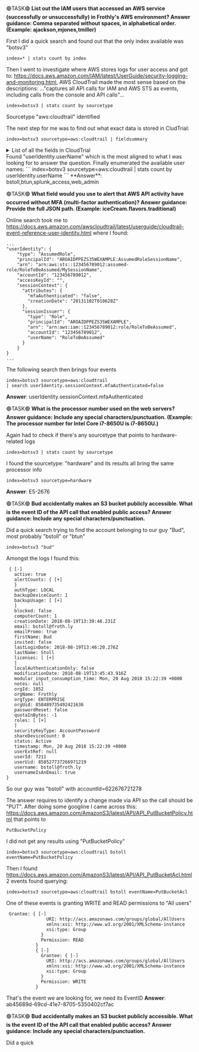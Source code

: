 🟢TASK🟢 **List out the IAM users that accessed an AWS service (successfully or unsuccessfully) in Frothly's AWS environment? Answer guidance: Comma separated without spaces, in alphabetical order. (Example: ajackson,mjones,tmiller)**  

First I did a quick search and found out that the only index available was "botsv3"
```
index=* | stats count by index
```
Then I went to investigate where AWS stores logs for user access and got to: https://docs.aws.amazon.com/IAM/latest/UserGuide/security-logging-and-monitoring.html, AWS CloudTrail made the most sense based on the descriptions: ..."captures all API calls for IAM and AWS STS as events, including calls from the console and API calls"...
```
index=botsv3 | stats count by sourcetype
```
Sourcetype "aws:cloudtrail" identified

The next step for me was to find out what exact data is stored in CludTrial:
```
index=botsv3 sourcetype=aws:cloudtrail | fieldsummary
```
<details>
  <summary>List of all the fields in CloudTrial</summary>
  | First Header  | Second Header |
| --- | --- |
| AssumeRole  | AuthorizeSecurityGroupIngress  |
| ConsoleLogin  | CreateAccessKey  |




CreateDefaultVpc
CreateLogStream
CreateTags
CreateUser
Decrypt
DeleteAccessKey
DeleteAlarms
DeregisterTargets
DescribeAccountAttributes
DescribeAddresses
DescribeAlarms
DescribeAutoScalingGroups
DescribeAvailabilityZones
DescribeClusterParameterGroups
DescribeClusterSecurityGroups
DescribeClusterSnapshots
DescribeClusterSubnetGroups
DescribeClusters
DescribeConfigRuleEvaluationStatus
DescribeConfigRules
DescribeDBInstances
DescribeDBSecurityGroups
DescribeDBSnapshotAttributes
DescribeDBSnapshots
DescribeDBSubnetGroups
DescribeEventSubscriptions
DescribeHosts
DescribeIdFormat
DescribeImages
DescribeInstanceAttribute
DescribeInstanceCreditSpecifications
DescribeInstanceStatus
DescribeInstances
DescribeKeyPairs
DescribeLaunchConfigurations
DescribeLaunchTemplateVersions
DescribeLaunchTemplates
DescribeLifecycleHooks
DescribeListeners
DescribeLoadBalancerAttributes
DescribeLoadBalancers
DescribeNetworkAcls
DescribeNetworkInterfaces
DescribePlacementGroups
DescribePolicies
DescribeReservedInstances
DescribeRouteTables
DescribeScalingActivities
DescribeSecurityGroups
DescribeSnapshots
DescribeStaleSecurityGroups
DescribeSubnets
DescribeTags
DescribeTargetGroupAttributes
DescribeTargetGroups
DescribeTargetHealth
DescribeTrails
DescribeVolumeStatus
DescribeVolumes
DescribeVolumesModifications
DescribeVpcs
GetAccountPasswordPolicy
GetAccountSummary
GetBucketAcl
GetBucketCors
GetBucketEncryption
GetBucketLifecycle
GetBucketLocation
GetBucketLogging
GetBucketNotification
GetBucketPolicy
GetBucketReplication
GetBucketRequestPayment
GetBucketTagging
GetBucketVersioning
GetBucketWebsite
GetCallerIdentity
GetComplianceDetailsByConfigRule
GetComplianceSummaryByConfigRule
GetConsoleOutput
GetConsoleScreenshot
GetSessionToken
GetUser
ListAccessKeys
ListAccountAliases
ListAssessmentRuns
ListAttachedUserPolicies
ListBuckets
ListCertificates
ListDistributions
ListFindings
ListFunctions20150331
ListGroups
ListInstanceProfiles
ListSSHPublicKeys
ListServiceSpecificCredentials
ListTagsForResource
ListUsers
PutBucketAcl
PutEvaluations
PutMetricAlarm
PutScalingPolicy
RegisterTargets
RevokeSecurityGroupIngress
RunInstances
StartAssessmentRun
TerminateInstances
UpdateAccessKey
UpdateSecurityGroupRuleDescriptionsIngress
</details>
Found "userIdentity.userName" which is the most aligned to what I was looking for to answer the question.
Finally enumerated the available user names:
```
index=botsv3 sourcetype=aws:cloudtrail | stats count by userIdentity.userName
```
**Answer**: bstoll,btun,splunk_access,web_admin

🟢TASK🟢 **What field would you use to alert that AWS API activity have occurred without MFA (multi-factor authentication)? Answer guidance: Provide the full JSON path. (Example: iceCream.flavors.traditional)**  

Online search took me to https://docs.aws.amazon.com/awscloudtrail/latest/userguide/cloudtrail-event-reference-user-identity.html where I found:
```
...
"userIdentity": {
    "type": "AssumedRole",
    "principalId": "AROAIDPPEZS35WEXAMPLE:AssumedRoleSessionName",
    "arn": "arn:aws:sts::123456789012:assumed-role/RoleToBeAssumed/MySessionName",
    "accountId": "123456789012",
    "accessKeyId": "",
    "sessionContext": {
      "attributes": {
        "mfaAuthenticated": "false",
        "creationDate": "20131102T010628Z"
      },
      "sessionIssuer": {
        "type": "Role",
        "principalId": "AROAIDPPEZS35WEXAMPLE",
        "arn": "arn:aws:iam::123456789012:role/RoleToBeAssumed",
        "accountId": "123456789012",
        "userName": "RoleToBeAssumed"
      }
    }
}
...
```
The following search then brings four events
```
index=botsv3 sourcetype=aws:cloudtrail 
| search userIdentity.sessionContext.mfaAuthenticated=false
```
**Answer**: userIdentity.sessionContext.mfaAuthenticated

🟢TASK🟢 **What is the processor number used on the web servers? Answer guidance: Include any special characters/punctuation. (Example: The processor number for Intel Core i7-8650U is i7-8650U.)**  

Again had to check if there's any sourcetype that points to hardware-related logs
```
index=botsv3 | stats count by sourcetype
```
I found the sourcetype: "hardware" and its results all bring the same processor info
```
index=botsv3 sourcetype=hardware
```
**Answer**: E5-2676

🟢TASK🟢 **Bud accidentally makes an S3 bucket publicly accessible. What is the event ID of the API call that enabled public access? Answer guidance: Include any special characters/punctuation.**  

Did a quick search trying to find the account belonging to our guy "Bud", most probably "bstoll" or "btun"
```
index=botsv3 "bud"
```
Amongst the logs I found this:
```
 { [-]
   active: true
   alertCounts: { [+]
   }
   authType: LOCAL
   backupDeviceCount: 1
   backupUsage: [ [+]
   ]
   blocked: false
   computerCount: 1
   creationDate: 2018-08-19T13:39:48.231Z
   email: bstoll@froth.ly
   emailPromo: true
   firstName: Bud
   invited: false
   lastLoginDate: 2018-08-19T13:46:20.276Z
   lastName: Stoll
   licenses: [ [+]
   ]
   localAuthenticationOnly: false
   modificationDate: 2018-08-19T13:45:43.916Z
   modular_input_consumption_time: Mon, 20 Aug 2018 15:22:39 +0000
   notes: null
   orgId: 1852
   orgName: Frothly
   orgType: ENTERPRISE
   orgUid: 858489735492421636
   passwordReset: false
   quotaInBytes: -1
   roles: [ [+]
   ]
   securityKeyType: AccountPassword
   shareDeviceCount: 0
   status: Active
   timestamp: Mon, 20 Aug 2018 15:22:39 +0000
   userExtRef: null
   userId: 7211
   userUid: 858527737266971219
   username: bstoll@froth.ly
   usernameIsAnEmail: true
} 
```
So our guy was "bstoll" with accountId=622676721278 

The answer requires to identify a change made via API so the call should be "PUT".
After doing some googline I came across this: https://docs.aws.amazon.com/AmazonS3/latest/API/API_PutBucketPolicy.html that points to
```
PutBucketPolicy
```
I did not get any results using "PutBucketPolicy"
```
index=botsv3 sourcetype=aws:cloudtrail bstoll eventName=PutBucketPolicy
```
Then I found https://docs.aws.amazon.com/AmazonS3/latest/API/API_PutBucketAcl.html 
 2 events found querying:
```
index=botsv3 sourcetype=aws:cloudtrail bstoll eventName=PutBucketAcl
```
One of these events is granting WRITE and READ permissions to "All users"
```
 Grantee: { [-]
               URI: http://acs.amazonaws.com/groups/global/AllUsers
               xmlns:xsi: http://www.w3.org/2001/XMLSchema-instance
               xsi:type: Group
             }
             Permission: READ
           }
           { [-]
             Grantee: { [-]
               URI: http://acs.amazonaws.com/groups/global/AllUsers
               xmlns:xsi: http://www.w3.org/2001/XMLSchema-instance
               xsi:type: Group
             }
             Permission: WRITE
           }
```
That's the event we are looking for, we need its EventID
**Answer**: ab45689d-69cd-41e7-8705-5350402cf7ac

🟢TASK🟢 **Bud accidentally makes an S3 bucket publicly accessible. What is the event ID of the API call that enabled public access? Answer guidance: Include any special characters/punctuation.**  

Did a quick
